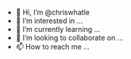 - 👋 Hi, I’m @chriswhatle
- 👀 I’m interested in ...
- 🌱 I’m currently learning ...
- 💞️ I’m looking to collaborate on ...
- 📫 How to reach me ...

<!---
chriswhatle/chriswhatle is a ✨ special ✨ repository because its `README.md` (this file) appears on your GitHub profile.
You can click the Preview link to take a look at your changes.
--->
